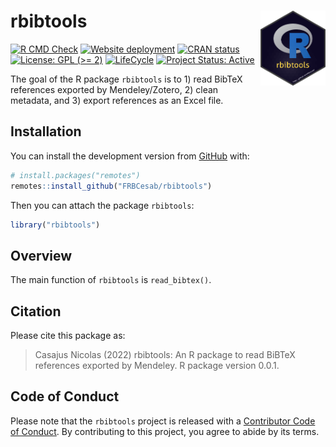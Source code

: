 
<!-- README.md is generated from README.Rmd. Please edit that file -->

# rbibtools <img src="man/figures/hexsticker.png" align="right" style="float:right; height:120px;"/>

<!-- badges: start -->

[![R CMD
Check](https://github.com/frbcesab/rbibtools/actions/workflows/R-CMD-check.yaml/badge.svg)](https://github.com/frbcesab/rbibtools/actions/workflows/R-CMD-check.yaml)
[![Website
deployment](https://github.com/frbcesab/rbibtools/actions/workflows/pkgdown.yaml/badge.svg)](https://github.com/frbcesab/rbibtools/actions/workflows/pkgdown.yaml)
[![CRAN
status](https://www.r-pkg.org/badges/version/rbibtools)](https://CRAN.R-project.org/package=rbibtools)
[![License: GPL (\>=
2)](https://img.shields.io/badge/License-GPL%20%28%3E%3D%202%29-blue.svg)](https://choosealicense.com/licenses/gpl-2.0/)
[![LifeCycle](https://img.shields.io/badge/lifecycle-experimental-orange)](https://lifecycle.r-lib.org/articles/stages.html#experimental)
[![Project Status:
Active](https://www.repostatus.org/badges/latest/active.svg)](https://www.repostatus.org/#active)
<!-- badges: end -->

The goal of the R package `rbibtools` is to 1) read BibTeX references
exported by Mendeley/Zotero, 2) clean metadata, and 3) export references
as an Excel file.

## Installation

You can install the development version from
[GitHub](https://github.com/) with:

``` r
# install.packages("remotes")
remotes::install_github("FRBCesab/rbibtools")
```

Then you can attach the package `rbibtools`:

``` r
library("rbibtools")
```

## Overview

The main function of `rbibtools` is `read_bibtex()`.

## Citation

Please cite this package as:

> Casajus Nicolas (2022) rbibtools: An R package to read BiBTeX
> references exported by Mendeley. R package version 0.0.1.

## Code of Conduct

Please note that the `rbibtools` project is released with a [Contributor
Code of
Conduct](https://contributor-covenant.org/version/2/0/CODE_OF_CONDUCT.html).
By contributing to this project, you agree to abide by its terms.
